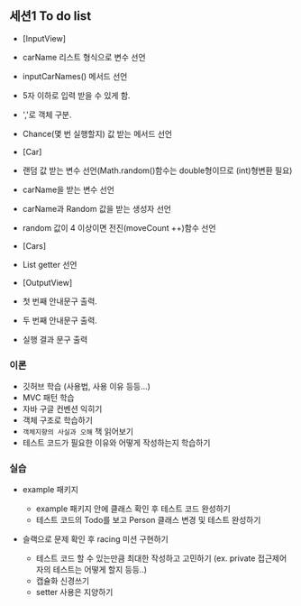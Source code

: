 ## 세션1 To do list

- [InputView]
- carName 리스트 형식으로 변수 선언
- inputCarNames() 메서드 선언
- 5자 이하로 입력 받을 수 있게 함.
- ','로 객체 구분.
- Chance(몇 번 실행할지) 값 받는 메서드 선언

- [Car]
- 랜덤 값 받는 변수 선언(Math.random()함수는 double형이므로 (int)형변환 필요)
- carName을 받는 변수 선언
- carName과 Random 값을 받는 생성자 선언 
- random 값이 4 이상이면 전진(moveCount ++)함수 선언

- [Cars]
- List<Car> getter 선언

- [OutputView]
- 첫 번째 안내문구 출력.
- 두 번째 안내문구 출력.
- 실행 결과 문구 출력


### 이론

- 깃허브 학습 (사용법, 사용 이유 등등...)
- MVC 패턴 학습
- 자바 구글 컨벤션 익히기
- 객체 구조로 학습하기
- `객체지향의 사실과 오해` 책 읽어보기
- 테스트 코드가 필요한 이유와 어떻게 작성하는지 학습하기

### 실습

- example 패키지
    - example 패키지 안에 클래스 확인 후 테스트 코드 완성하기
    - 테스트 코드의 Todo를 보고 Person 클래스 변경 및 테스트 완성하기

- 슬랙으로 문제 확인 후 racing 미션 구현하기
    - 테스트 코드 할 수 있는만큼 최대한 작성하고 고민하기 (ex. private 접근제어자의 테스트는 어떻게 할지 등등..)
    - 캡슐화 신경쓰기
    - setter 사용은 지양하기
